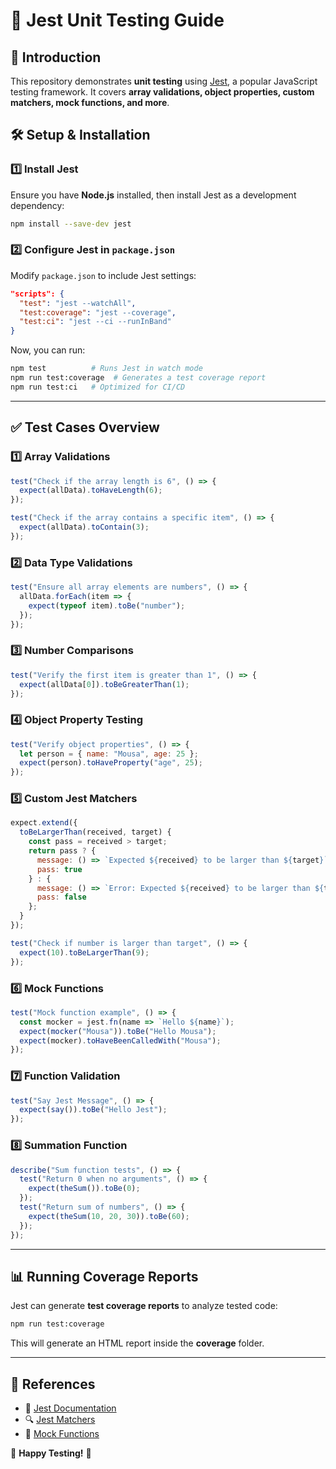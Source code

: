 # 📌 Jest Unit Testing Guide  

## 📖 Introduction  
This repository demonstrates **unit testing** using [Jest](https://jestjs.io/), a popular JavaScript testing framework. It covers **array validations, object properties, custom matchers, mock functions, and more**.  

## 🛠 Setup & Installation  

### 1️⃣ Install Jest  
Ensure you have **Node.js** installed, then install Jest as a development dependency:  
```bash
npm install --save-dev jest
```

### 2️⃣ Configure Jest in `package.json`  
Modify `package.json` to include Jest settings:  
```json
"scripts": {
  "test": "jest --watchAll",
  "test:coverage": "jest --coverage",
  "test:ci": "jest --ci --runInBand"
}
```
Now, you can run:  
```bash
npm test          # Runs Jest in watch mode  
npm run test:coverage  # Generates a test coverage report  
npm run test:ci   # Optimized for CI/CD  
```

---

## ✅ Test Cases Overview  

### 1️⃣ Array Validations  
```javascript
test("Check if the array length is 6", () => {
  expect(allData).toHaveLength(6);
});

test("Check if the array contains a specific item", () => {
  expect(allData).toContain(3);
});
```

### 2️⃣ Data Type Validations  
```javascript
test("Ensure all array elements are numbers", () => {
  allData.forEach(item => {
    expect(typeof item).toBe("number");
  });
});
```

### 3️⃣ Number Comparisons  
```javascript
test("Verify the first item is greater than 1", () => {
  expect(allData[0]).toBeGreaterThan(1);
});
```

### 4️⃣ Object Property Testing  
```javascript
test("Verify object properties", () => {
  let person = { name: "Mousa", age: 25 };
  expect(person).toHaveProperty("age", 25);
});
```

### 5️⃣ Custom Jest Matchers  
```javascript
expect.extend({
  toBeLargerThan(received, target) {
    const pass = received > target;
    return pass ? {
      message: () => `Expected ${received} to be larger than ${target}`,
      pass: true
    } : {
      message: () => `Error: Expected ${received} to be larger than ${target}`,
      pass: false
    };
  }
});

test("Check if number is larger than target", () => {
  expect(10).toBeLargerThan(9);
});
```

### 6️⃣ Mock Functions  
```javascript
test("Mock function example", () => {
  const mocker = jest.fn(name => `Hello ${name}`);
  expect(mocker("Mousa")).toBe("Hello Mousa");
  expect(mocker).toHaveBeenCalledWith("Mousa");
});
```

### 7️⃣ Function Validation  
```javascript
test("Say Jest Message", () => {
  expect(say()).toBe("Hello Jest");
});
```

### 8️⃣ Summation Function  
```javascript
describe("Sum function tests", () => {
  test("Return 0 when no arguments", () => {
    expect(theSum()).toBe(0);
  });
  test("Return sum of numbers", () => {
    expect(theSum(10, 20, 30)).toBe(60);
  });
});
```

---

## 📊 Running Coverage Reports  
Jest can generate **test coverage reports** to analyze tested code:  
```bash
npm run test:coverage
```
This will generate an HTML report inside the **coverage** folder.

---

## 📜 References  
- 🔗 [Jest Documentation](https://jestjs.io/docs/getting-started)  
- 🔍 [Jest Matchers](https://jestjs.io/docs/expect)  
- 🧪 [Mock Functions](https://jestjs.io/docs/mock-functions)  

🚀 **Happy Testing!** 🎯  


